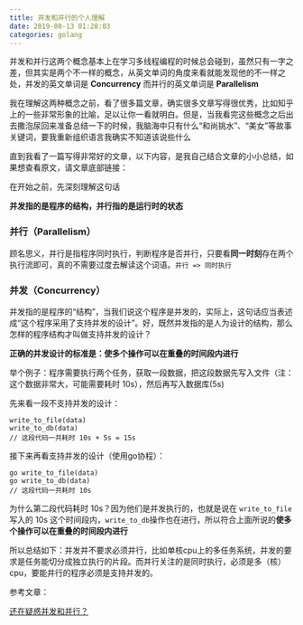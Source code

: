 ```yaml
---
title: 并发和并行的个人理解
date: 2019-08-13 01:28:03
categories: golang
---
```


并发和并行这两个概念基本上在学习多线程编程的时候总会碰到，虽然只有一字之差，但其实是两个不一样的概念，从英文单词的角度来看就能发现他的不一样之处，并发的英文单词是 **Concurrency** 而并行的英文单词是 **Parallelism**

我在理解这两种概念之前，看了很多篇文章，确实很多文章写得很优秀，比如知乎上的一些非常形象的比喻，足以让你一看就明白。但是，当我看完这些概念之后出去撒泡尿回来准备总结一下的时候，我脑海中只有什么“和尚挑水”、“美女”等故事关键词，要我重新组织语言我确实不知道该说些什么

直到我看了一篇写得非常好的文章，以下内容，是我自己结合文章的小小总结，如果想查看原文，请文章底部链接：

在开始之前，先深刻理解这句话

**并发指的是程序的结构，并行指的是运行时的状态**

### 并行（Parallelism）
顾名思义，并行是指程序同时执行，判断程序是否并行，只要看**同一时刻**存在两个执行流即可，真的不需要过度去解读这个词语。`并行 => 同时执行`

### 并发（Concurrency）
并发指的是程序的“结构”，当我们说这个程序是并发的，实际上，这句话应当表述成“这个程序采用了支持并发的设计”。好，既然并发指的是人为设计的结构，那么怎样的程序结构才叫做支持并发的设计？

**正确的并发设计的标准是：使多个操作可以在重叠的时间段内进行**

举个例子：程序需要执行两个任务，获取一段数据，把这段数据先写入文件（注：这个数据非常大，可能需要耗时 10s），然后再写入数据库(5s)

先来看一段不支持并发的设计：
```
write_to_file(data)
write_to_db(data)
// 这段代码一共耗时 10s + 5s = 15s 
```

接下来再看支持并发的设计（使用go协程）：
```
go write_to_file(data)
go write_to_db(data)
// 这段代码一共耗时 10s
```

为什么第二段代码耗时 10s？因为他们是并发执行的，也就是说在 `write_to_file`写入的 10s 这个时间段内，`write_to_db`操作也在进行，所以符合上面所说的**使多个操作可以在重叠的时间段内进行**


所以总结如下：并发并不要求必须并行，比如单核cpu上的多任务系统，并发的要求是任务能切分成独立执行的片段。而并行关注的是同时执行，必须是多（核）cpu，要能并行的程序必须是支持并发的。

参考文章：

[还在疑惑并发和并行？](https://laike9m.com/blog/huan-zai-yi-huo-bing-fa-he-bing-xing,61/)

